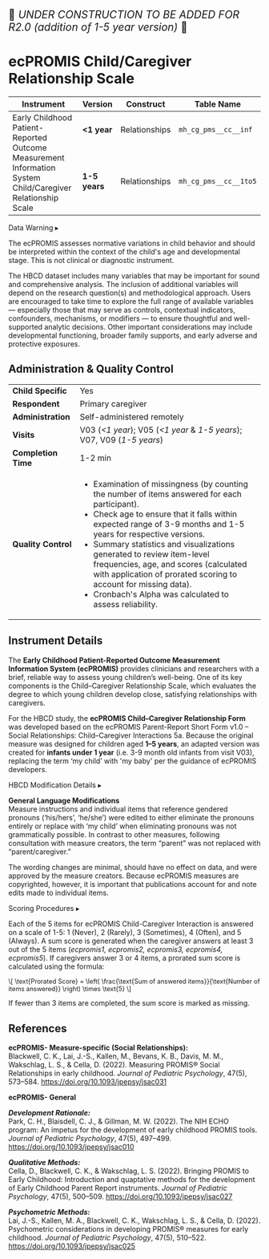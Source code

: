<p style="font-size: 1.5em;">🚧 <i>UNDER CONSTRUCTION TO BE ADDED FOR R2.0 (addition of 1-5 year version)</i> 🚧 </p>

# ecPROMIS Child/Caregiver Relationship Scale

<table class="table-no-vertical-lines" style="width: 100%; border-collapse: collapse; table-layout: fixed;">
<thead>
<tr>
  <th><i class="fa-solid fa-maximize"></i> Instrument</th>
  <th><i class="fa-solid fa-clone"></i> Version</th>
  <th><i class="fa-solid fa-tape"></i> Construct</th>
  <th><i class="fa fa-table"></i> Table Name</th>
</tr>
</thead>
<tbody>
<tr>
  <td rowspan="2" style="word-wrap: break-word; white-space: normal;">Early Childhood Patient-Reported Outcome Measurement Information System Child/Caregiver Relationship Scale</td>
  <td><strong>&lt;1 year</strong></td>
  <td>Relationships</td>
  <td><code>mh_cg_pms__cc__inf</code></td>
</tr>
<tr>
  <td><strong>1-5 years</strong></td>
  <td>Relationships</td>
  <td><code>mh_cg_pms__cc__1to5</code></td>
</tr>
</tbody>
</table>

<div id="warning" class="warning-banner" onclick="toggleCollapse(this)">
    <span class="emoji"><i class="fas fa-exclamation-triangle"></i></span>
  <span class="text-with-link">
  <span class="text">Data Warning</i></span>
  <a class="anchor-link" href="#warning" title="Copy link">
  <i class="fa-solid fa-link"></i>
  </a>
  </span>
  <span class="arrow">▸</span>
</div>
<div class="warning-collapsible-content">
<p>The ecPROMIS assesses normative variations in child behavior and should be interpreted within the context of the child's age and developmental stage. This is not clinical or diagnostic instrument.</p> 
<p>The HBCD dataset includes many variables that may be important for sound and comprehensive analysis. The inclusion of additional variables will depend on the research question(s) and methodological approach. Users are encouraged to take time to explore the full range of available variables — especially those that may serve as controls, contextual indicators, confounders, mechanisms, or modifiers — to ensure thoughtful and well-supported analytic decisions. Other important considerations may include developmental functioning, broader family supports, and early adverse and protective exposures.</p>
</div>

## Administration & Quality Control

<table class="table-no-vertical-lines" style="width: 100%; border-collapse: collapse; table-layout: fixed;">
<tbody>
<tr><td><b>Child Specific</b></td>
<td>Yes</td></tr>
<tr><td><b>Respondent</b></td>
<td>Primary caregiver</td></tr>
<tr><td><b>Administration</b></td>
<td style="word-wrap: break-word; white-space: normal;">Self-administered remotely</td></tr>
<tr><td><b>Visits</b></td>
<td>V03 (<i>&lt;1 year</i>); V05 (<i>&lt;1 year</i> & <i>1-5 years</i>); V07, V09 (<i>1-5 years</i>)</td></tr>
<tr><td><b>Completion Time</b></td>
<td>1-2 min</td></tr>
<tr><td><b>Quality Control</b></td>
<td style="word-wrap: break-word; white-space: normal;">
  <ul>
    <li>Examination of missingness (by counting the number of items answered for each participant).</li>
    <li>Check age to ensure that it falls within expected range of 3-9 months and 1-5 years for respective versions.</li>
    <li>Summary statistics and visualizations generated to review item-level frequencies, age, and scores (calculated with application of prorated scoring to account for missing data).</li>
    <li>Cronbach's Alpha was calculated to assess reliability.</li>
  </ul>
</td></tr>
</tbody>
</table>

## Instrument Details

The **Early Childhood Patient-Reported Outcome Measurement Information System (ecPROMIS)** provides clinicians and researchers with a brief, reliable way to assess young children’s well-being. One of its key components is the Child–Caregiver Relationship Scale, which evaluates the degree to which young children develop close, satisfying relationships with caregivers. 

For the HBCD study, the **ecPROMIS Child–Caregiver Relationship Form** was developed based on the ecPROMIS Parent-Report Short Form v1.0 – Social Relationships: Child–Caregiver Interactions 5a. Because the original measure was designed for children aged **1–5 years**, an adapted version was created for **infants under 1 year** (i.e. 3-9 month old infants from visit V03), replacing the term ‘my child’ with 'my baby' per the guidance of ecPROMIS developers.

<div id="hbcd-mod" class="table-banner" onclick="toggleCollapse(this)">
  <span class="emoji"><i class="fa fa-gear"></i></span>
  <span class="text-with-link">
  <span class="text">HBCD Modification Details</span>
  <a class="anchor-link" href="#hbcd-mod" title="Copy link">
  <i class="fa-solid fa-link"></i>
  </a>
  </span>
  <span class="arrow">▸</span>
</div>
<div class="collapsible-content">
<p><b>General Language Modifications</b><br>
Measure instructions and individual items that reference gendered pronouns (‘his/hers’, ‘he/she’) were edited to either eliminate the pronouns entirely or replace with ‘my child’ when eliminating pronouns was not grammatically possible. In contrast to other measures, following consultation with measure creators, the term “parent” was not replaced with “parent/caregiver.”</p>
<p>The wording changes are minimal, should have no effect on data, and were approved by the measure creators. Because ecPROMIS measures are copyrighted, however, it is important that publications account for and note edits made to individual items.</p>
</div>

<div id="scoring" class="table-banner" onclick="toggleCollapse(this)">
  <span class="emoji"><i class="fa fa-calculator"></i></span>
  <span class="text-with-link">
  <span class="text">Scoring Procedures</span>
  <a class="anchor-link" href="#scoring" title="Copy link">
  <i class="fa-solid fa-link"></i>
  </a>
  </span>
  <span class="arrow">▸</span>
</div>
<div class="collapsible-content">
<p>Each of the 5 items for ecPROMIS Child-Caregiver Interaction is answered on a scale of 1-5: 1 (Never), 2 (Rarely), 3  (Sometimes), 4 (Often), and 5 (Always). A sum score is generated when the caregiver answers at least 3 out of the 5 items (<i>ecpromis1, ecpromis2, ecpromis3, ecpromis4, ecpromis5</i>). If caregivers answer 3 or 4 items, a prorated sum score is calculated using the formula: 
<p style="font-size: 0.9em;">
  \[
  \text{Prorated Score} = \left( \frac{\text{Sum of answered items}}{\text{Number of items answered}} \right) \times \text{5}
  \]
</p>
If fewer than 3 items are completed, the sum score is marked as missing.</p>
</div>

## References
<div class="references"> 
<p><b>ecPROMIS- Measure-specific (Social Relationships):</b><br>
Blackwell, C. K., Lai, J.-S., Kallen, M., Bevans, K. B., Davis, M. M., Wakschlag, L. S., & Cella, D. (2022). Measuring PROMIS® Social Relationships in early childhood. <i>Journal of Pediatric Psychology</i>, 47(5), 573–584. <a href="https://doi.org/10.1093/jpepsy/jsac031" target="_blank">https://doi.org/10.1093/jpepsy/jsac031</a></p>  

<p><b>ecPROMIS- General</b></p> 

<p><b><i>Development Rationale:</i></b><br>
Park, C. H., Blaisdell, C. J., & Gillman, M. W. (2022). The NIH ECHO program: An impetus for the development of early childhood PROMIS tools. <i>Journal of Pediatric Psychology</i>, 47(5), 497–499. <a href="https://doi.org/10.1093/jpepsy/jsac010" target="_blank">https://doi.org/10.1093/jpepsy/jsac010</a></p>

<p><b><i>Qualitative Methods:</i></b><br>
Cella, D., Blackwell, C. K., & Wakschlag, L. S. (2022). Bringing PROMIS to Early Childhood: Introduction and quaptative methods for the development of Early Childhood Parent Report instruments. <i>Journal of Pediatric Psychology</i>, 47(5), 500–509. <a href="https://doi.org/10.1093/jpepsy/jsac027" target="_blank">https://doi.org/10.1093/jpepsy/jsac027</a></p>  

<p><b><i>Psychometric Methods:</i></b><br>
Lai, J.-S., Kallen, M. A., Blackwell, C. K., Wakschlag, L. S., & Cella, D. (2022). Psychometric considerations in developing PROMIS® measures for early childhood. <i>Journal of Pediatric Psychology</i>, 47(5), 510–522. <a href="https://doi.org/10.1093/jpepsy/jsac025" target="_blank">https://doi.org/10.1093/jpepsy/jsac025</a></p>  
</div>
<br>